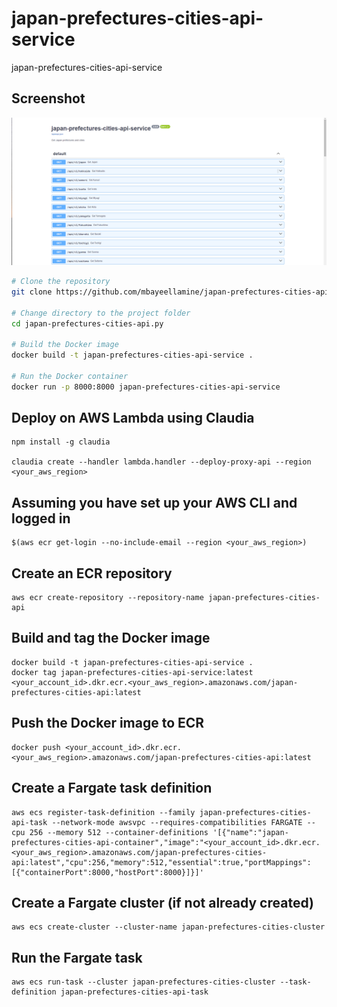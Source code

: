 # japan-prefectures-cities-api-service

japan-prefectures-cities-api-service

## Screenshot
![Screenshot](./images/screenshot_.png)

```bash
# Clone the repository
git clone https://github.com/mbayeellamine/japan-prefectures-cities-api.py.git

# Change directory to the project folder
cd japan-prefectures-cities-api.py

# Build the Docker image
docker build -t japan-prefectures-cities-api-service .

# Run the Docker container
docker run -p 8000:8000 japan-prefectures-cities-api-service
```
## Deploy on AWS Lambda using Claudia

```
npm install -g claudia

claudia create --handler lambda.handler --deploy-proxy-api --region <your_aws_region>
```

## Assuming you have set up your AWS CLI and logged in
```
$(aws ecr get-login --no-include-email --region <your_aws_region>)
```

## Create an ECR repository
```
aws ecr create-repository --repository-name japan-prefectures-cities-api
```

## Build and tag the Docker image
```
docker build -t japan-prefectures-cities-api-service .
docker tag japan-prefectures-cities-api-service:latest <your_account_id>.dkr.ecr.<your_aws_region>.amazonaws.com/japan-prefectures-cities-api:latest
```

## Push the Docker image to ECR
```
docker push <your_account_id>.dkr.ecr.<your_aws_region>.amazonaws.com/japan-prefectures-cities-api:latest
```

## Create a Fargate task definition
```
aws ecs register-task-definition --family japan-prefectures-cities-api-task --network-mode awsvpc --requires-compatibilities FARGATE --cpu 256 --memory 512 --container-definitions '[{"name":"japan-prefectures-cities-api-container","image":"<your_account_id>.dkr.ecr.<your_aws_region>.amazonaws.com/japan-prefectures-cities-api:latest","cpu":256,"memory":512,"essential":true,"portMappings":[{"containerPort":8000,"hostPort":8000}]}]'
```

## Create a Fargate cluster (if not already created)
```
aws ecs create-cluster --cluster-name japan-prefectures-cities-cluster
```

## Run the Fargate task
```
aws ecs run-task --cluster japan-prefectures-cities-cluster --task-definition japan-prefectures-cities-api-task
```
